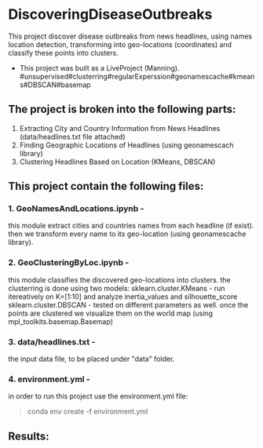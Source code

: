 # DiscoveringDiseaseOutbreaks
This project discover disease outbreaks from news headlines, using names location detection, transforming into geo-locations (coordinates) and classify these points into clusters.  
* This project was built as a LiveProject (Manning).
#unsupervised#clusterring#regularExperssion#geonamescache#kmeans#DBSCAN#basemap

## The project is broken into the following parts:
1. Extracting City and Country Information from News Headlines (data/headlines.txt file attached)
2. Finding Geographic Locations of Headlines (using geonamescach library)
3. Clustering Headlines Based on Location (KMeans, DBSCAN)

## This project contain the following files:
### 1. GeoNamesAndLocations.ipynb - 
this module extract cities and countries names from each headline (if exist). 
then we transform every name to its geo-location (using geonamescache library). 
### 2. GeoClusteringByLoc.ipynb - 
this module classifies the discovered geo-locations into clusters.
the clusterring is done using two models:
sklearn.cluster.KMeans - run itereatively on K=[1:10] and analyze inertia_values and silhouette_score
sklearn.cluster.DBSCAN - tested on different parameters as well.
once the points are clustered we visualize them on the world map (using mpl_toolkits.basemap.Basemap)
### 3. data/headlines.txt - 
the input data file, to be placed under "data" folder.
### 4. environment.yml -
in order to run this project use the environment.yml file:
> conda env create -f environment.yml

## Results:

